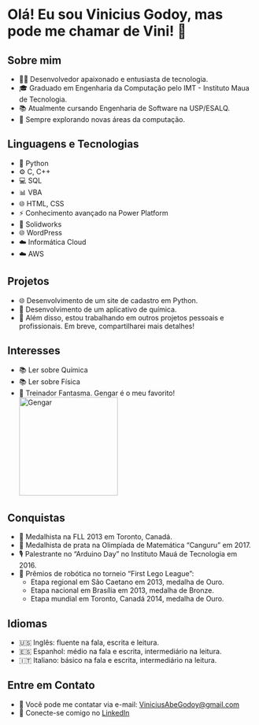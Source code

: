 # Olá! Eu sou Vinicius Godoy, mas pode me chamar de Vini! 👋

## Sobre mim
- 👨‍💻 Desenvolvedor apaixonado e entusiasta de tecnologia.
- 🎓 Graduado em Engenharia da Computação pelo IMT - Instituto Maua de Tecnologia.
- 📚 Atualmente cursando Engenharia de Software na USP/ESALQ.
- 🌱 Sempre explorando novas áreas da computação.

## Linguagens e Tecnologias
- 🐍 Python
- ⚙️ C, C++
- 💻 SQL
- 📊 VBA
- 🌐 HTML, CSS
- ⚡ Conhecimento avançado na Power Platform
- 💼 Solidworks
- 🌐 WordPress
- ☁️ Informática Cloud
- ☁️ AWS

## Projetos
- 🌐 Desenvolvimento de um site de cadastro em Python.
- 📱 Desenvolvimento de um aplicativo de química.
- 🚀 Além disso, estou trabalhando em outros projetos pessoais e profissionais. Em breve, compartilharei mais detalhes!

## Interesses
- 📚 Ler sobre Química
- 📚 Ler sobre Física
- 👻 Treinador Fantasma. Gengar é o meu favorito!
  <img src="https://i.etsystatic.com/37293746/r/il/ee16f6/5001657580/il_1080xN.5001657580_n01t.jpg" alt="Gengar" width="200"/>

## Conquistas
- 🏅 Medalhista na FLL 2013 em Toronto, Canadá.
- 🏅 Medalhista de prata na Olimpíada de Matemática “Canguru” em 2017.
- 🎙️ Palestrante no “Arduino Day” no Instituto Mauá de Tecnologia em 2016.
- 🤖 Prêmios de robótica no torneio “First Lego League”:
  - Etapa regional em São Caetano em 2013, medalha de Ouro.
  - Etapa nacional em Brasília em 2013, medalha de Bronze.
  - Etapa mundial em Toronto, Canadá 2014, medalha de Ouro.

## Idiomas
- 🇺🇸 Inglês: fluente na fala, escrita e leitura.
- 🇪🇸 Espanhol: médio na fala e escrita, intermediário na leitura.
- 🇮🇹 Italiano: básico na fala e escrita, intermediário na leitura.

## Entre em Contato
- 📧 Você pode me contatar via e-mail: [ViniciusAbeGodoy@gmail.com](mailto:ViniciusAbeGodoy@gmail.com)
- 💼 Conecte-se comigo no [LinkedIn](https://www.linkedin.com/in/viniciusgd/)
